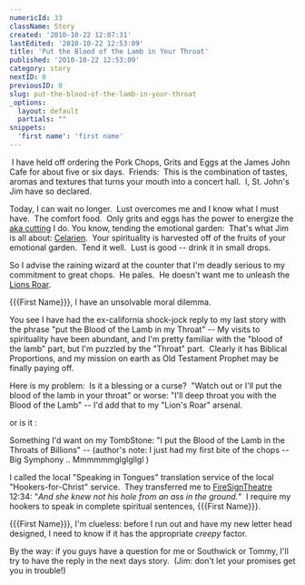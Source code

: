 ```yaml
---
numericId: 33
className: Story
created: '2010-10-22 12:07:31'
lastEdited: '2010-10-22 12:53:09'
title: 'Put the Blood of the Lamb in Your Throat'
published: '2010-10-22 12:53:09'
category: story
nextID: 0
previousID: 0
slug: put-the-blood-of-the-lamb-in-your-throat
_options:
  layout: default
  partials: ""
snippets:
  'first name': 'first name'
---
```

&nbsp;I have held off ordering the Pork Chops, Grits and Eggs at the James John Cafe for about five or six days.&nbsp; Friends:&nbsp; This is the combination of tastes, aromas and textures that turns your mouth into a concert hall.&nbsp; I, St. John's Jim have so declared.

Today, I can wait no longer.&nbsp; Lust overcomes me and I know what I must have.&nbsp; The comfort food.&nbsp; Only grits and eggs has the power to energize the [aka cutting][0] I do. You know, tending the emotional garden:&nbsp; That's what Jim is all about: [Celarien][1].&nbsp; Your spirituality is harvested off of the fruits of your emotional garden.&nbsp; Tend it well.&nbsp; Lust is good -- drink it in small drops.

So I advise the raining wizard at the counter that I'm deadly serious to my commitment to great chops.&nbsp; He pales.&nbsp; He doesn't want me to unleash the [Lions Roar][2].

{{{First Name}}}, I have an unsolvable moral dilemma.

You see I have had the ex-california shock-jock reply to my last story with the phrase &quot;put the Blood of the Lamb in my Throat&quot; -- My visits to spirituality have been abundant, and I'm pretty familiar with the &quot;blood of the lamb&quot; part, but I'm puzzled by the &quot;Throat&quot; part.&nbsp; Clearly it has Biblical Proportions, and my mission on earth as Old Testament Prophet may be finally paying off.

Here is my problem:&nbsp; Is it a blessing or a curse?&nbsp; &quot;Watch out or I'll put the blood of the lamb in your throat&quot; or worse: &quot;I'll deep throat you with the Blood of the Lamb&quot;&nbsp;-- I'd add that to my &quot;Lion's Roar&quot; arsenal.

or is it :

Something I'd want on my TombStone: &quot;I put the Blood of the Lamb in the Throats of Billions&quot; -- (author's note: I just had my first bite of the chops -- Big Symphony .. Mmmmmmglglgllgl )

I called the local &quot;Speaking in Tongues&quot; translation service of the local &quot;Hookers-for-Christ&quot; service.&nbsp; They transferred me to [FireSignTheatre][3] 12:34: &quot;_And she knew not his hole from an ass in the ground._&quot;&nbsp; I require my hookers to speak in complete spiritual sentences, {{{First Name}}}.

{{{First Name}}}, I'm clueless: before I run out and have my new letter head designed, I need to know if it has the appropriate _creepy_ factor.&nbsp;

By the way: if you guys have a question for me or Southwick or Tommy, I'll try to have the reply in the next days story.&nbsp; (Jim: don't let your promises get you in trouble!)



[0]: http://en.wikipedia.org/wiki/Ho'oponopono
[1]: http://celarien.com
[2]: http://en.wikipedia.org/wiki/Kung_Fu_Hustle
[3]: http://www.firesigntheatre.com/